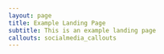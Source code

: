 ```yaml
---
layout: page
title: Example Landing Page
subtitle: This is an example landing page
callouts: socialmedia_callouts
---
```

